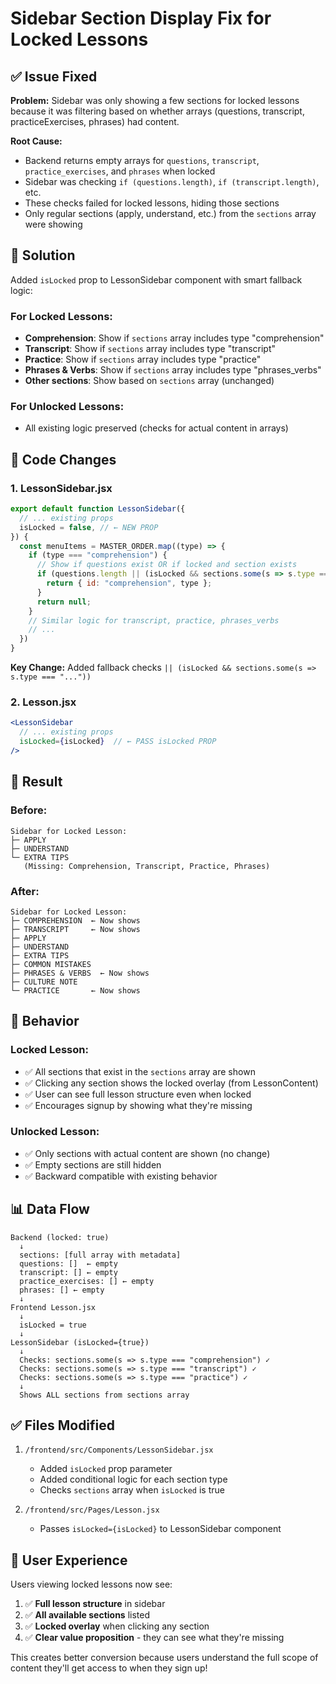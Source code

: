 # Sidebar Section Display Fix for Locked Lessons

## ✅ Issue Fixed

**Problem:** Sidebar was only showing a few sections for locked lessons because it was filtering based on whether arrays (questions, transcript, practiceExercises, phrases) had content.

**Root Cause:**
- Backend returns empty arrays for `questions`, `transcript`, `practice_exercises`, and `phrases` when locked
- Sidebar was checking `if (questions.length)`, `if (transcript.length)`, etc.
- These checks failed for locked lessons, hiding those sections
- Only regular sections (apply, understand, etc.) from the `sections` array were showing

## 🔧 Solution

Added `isLocked` prop to LessonSidebar component with smart fallback logic:

### For Locked Lessons:
- **Comprehension**: Show if `sections` array includes type "comprehension"
- **Transcript**: Show if `sections` array includes type "transcript"
- **Practice**: Show if `sections` array includes type "practice"
- **Phrases & Verbs**: Show if `sections` array includes type "phrases_verbs"
- **Other sections**: Show based on `sections` array (unchanged)

### For Unlocked Lessons:
- All existing logic preserved (checks for actual content in arrays)

## 📝 Code Changes

### 1. LessonSidebar.jsx
```jsx
export default function LessonSidebar({
  // ... existing props
  isLocked = false, // ← NEW PROP
}) {
  const menuItems = MASTER_ORDER.map((type) => {
    if (type === "comprehension") {
      // Show if questions exist OR if locked and section exists
      if (questions.length || (isLocked && sections.some(s => s.type === "comprehension"))) {
        return { id: "comprehension", type };
      }
      return null;
    }
    // Similar logic for transcript, practice, phrases_verbs
    // ...
  })
}
```

**Key Change:** Added fallback checks `|| (isLocked && sections.some(s => s.type === "..."))`

### 2. Lesson.jsx
```jsx
<LessonSidebar
  // ... existing props
  isLocked={isLocked}  // ← PASS isLocked PROP
/>
```

## 🎯 Result

### Before:
```
Sidebar for Locked Lesson:
├─ APPLY
├─ UNDERSTAND
└─ EXTRA TIPS
   (Missing: Comprehension, Transcript, Practice, Phrases)
```

### After:
```
Sidebar for Locked Lesson:
├─ COMPREHENSION  ← Now shows
├─ TRANSCRIPT     ← Now shows
├─ APPLY
├─ UNDERSTAND
├─ EXTRA TIPS
├─ COMMON MISTAKES
├─ PHRASES & VERBS  ← Now shows
├─ CULTURE NOTE
└─ PRACTICE       ← Now shows
```

## 🧪 Behavior

### Locked Lesson:
- ✅ All sections that exist in the `sections` array are shown
- ✅ Clicking any section shows the locked overlay (from LessonContent)
- ✅ User can see full lesson structure even when locked
- ✅ Encourages signup by showing what they're missing

### Unlocked Lesson:
- ✅ Only sections with actual content are shown (no change)
- ✅ Empty sections are still hidden
- ✅ Backward compatible with existing behavior

## 📊 Data Flow

```
Backend (locked: true)
  ↓
  sections: [full array with metadata]
  questions: []  ← empty
  transcript: [] ← empty
  practice_exercises: [] ← empty
  phrases: [] ← empty
  ↓
Frontend Lesson.jsx
  ↓
  isLocked = true
  ↓
LessonSidebar (isLocked={true})
  ↓
  Checks: sections.some(s => s.type === "comprehension") ✓
  Checks: sections.some(s => s.type === "transcript") ✓
  Checks: sections.some(s => s.type === "practice") ✓
  ↓
  Shows ALL sections from sections array
```

## ✅ Files Modified

1. `/frontend/src/Components/LessonSidebar.jsx`
   - Added `isLocked` prop parameter
   - Added conditional logic for each section type
   - Checks `sections` array when `isLocked` is true

2. `/frontend/src/Pages/Lesson.jsx`
   - Passes `isLocked={isLocked}` to LessonSidebar component

## 🎨 User Experience

Users viewing locked lessons now see:
1. ✅ **Full lesson structure** in sidebar
2. ✅ **All available sections** listed
3. ✅ **Locked overlay** when clicking any section
4. ✅ **Clear value proposition** - they can see what they're missing

This creates better conversion because users understand the full scope of content they'll get access to when they sign up!
